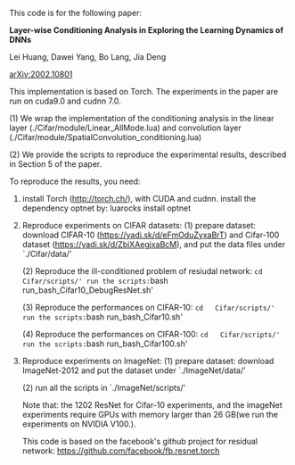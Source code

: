 This code is for the following paper: 

**Layer-wise Conditioning  Analysis in Exploring the Learning Dynamics of DNNs**

Lei Huang, Dawei Yang, Bo Lang, Jia Deng

[arXiv:2002.10801](https://arxiv.org/abs/2002.10801)

This implementation is based on Torch. The experiments in the paper are run on cuda9.0 and cudnn 7.0.

(1) We wrap the implementation of the conditioning analysis in the linear layer (./Cifar/module/Linear_AllMode.lua) and convolution layer (./Cifar/module/SpatialConvolution_conditioning.lua)



(2) We provide the scripts to reproduce the experimental results, described in Section 5 of the paper.


To reproduce the results, you need:

1. install Torch (http://torch.ch/), with CUDA and cudnn.  install the dependency optnet by: luarocks install optnet



2. Reproduce experiments on CIFAR datasets: 
   (1) prepare dataset: download CIFAR-10 (https://yadi.sk/d/eFmOduZyxaBrT) and Cifar-100 dataset (https://yadi.sk/d/ZbiXAegjxaBcM), and put the data files under `./Cifar/data/'
   
    (2) Reproduce the ill-conditioned problem of resiudal network: 
        `cd   Cifar/scripts/'
        run the scripts:`bash  run_bash_Cifar10_DebugResNet.sh'
   
    (3) Reproduce the performances on CIFAR-10: 
        `cd   Cifar/scripts/'
        run the scripts:`bash  run_bash_Cifar10.sh'
    
    (4) Reproduce the performances on CIFAR-100: 
        `cd   Cifar/scripts/'
        run the scripts:`bash  run_bash_Cifar100.sh'


2. Reproduce experiments on ImageNet: 
   (1) prepare dataset: download ImageNet-2012 and put the dataset under `./ImageNet/data/'

   (2) run all the scripts in `./ImageNet/scripts/'


   Note that: the 1202 ResNet for Cifar-10 experiments, and the imageNet experiments require GPUs with memory larger than 26 GB(we run the experiments on NVIDIA V100.).
   
   This code is based on the facebook's github project for residual network: 
       https://github.com/facebook/fb.resnet.torch 
